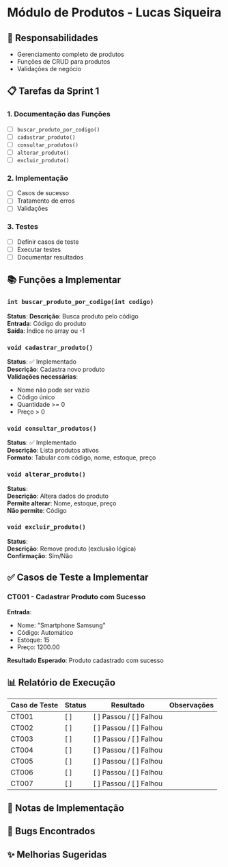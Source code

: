 # Módulo de Produtos - Lucas Siqueira

## 🎯 Responsabilidades
- Gerenciamento completo de produtos
- Funções de CRUD para produtos
- Validações de negócio

## 📋 Tarefas da Sprint 1

### 1. Documentação das Funções
- [ ] `buscar_produto_por_codigo()`
- [ ] `cadastrar_produto()`
- [ ] `consultar_produtos()`
- [ ] `alterar_produto()`
- [ ] `excluir_produto()`

### 2. Implementação
- [ ] Casos de sucesso
- [ ] Tratamento de erros
- [ ] Validações

### 3. Testes
- [ ] Definir casos de teste
- [ ] Executar testes
- [ ] Documentar resultados

## 📚 Funções a Implementar

### `int buscar_produto_por_codigo(int codigo)`
**Status**: 
**Descrição**: Busca produto pelo código  
**Entrada**: Código do produto  
**Saída**: Índice no array ou -1  

### `void cadastrar_produto()`
**Status**: ✅ Implementado  
**Descrição**: Cadastra novo produto  
**Validações necessárias**:
- Nome não pode ser vazio
- Código único
- Quantidade >= 0
- Preço > 0

### `void consultar_produtos()`
**Status**: ✅ Implementado   
**Descrição**: Lista produtos ativos  
**Formato**: Tabular com código, nome, estoque, preço

### `void alterar_produto()`
**Status**:  
**Descrição**: Altera dados do produto  
**Permite alterar**: Nome, estoque, preço  
**Não permite**: Código

### `void excluir_produto()`
**Status**:   
**Descrição**: Remove produto (exclusão lógica)  
**Confirmação**: Sim/Não

## ✅ Casos de Teste a Implementar

### CT001 - Cadastrar Produto com Sucesso
**Entrada**:
- Nome: "Smartphone Samsung"
- Código: Automático
- Estoque: 15
- Preço: 1200.00

**Resultado Esperado**: Produto cadastrado com sucesso

## 📊 Relatório de Execução
<!-- A ser preenchido durante a execução dos testes -->

| Caso de Teste | Status | Resultado | Observações |
|---------------|--------|-----------|-------------|
| CT001 | [ ] | [ ] Passou / [ ] Falhou | |
| CT002 | [ ] | [ ] Passou / [ ] Falhou | |
| CT003 | [ ] | [ ] Passou / [ ] Falhou | |
| CT004 | [ ] | [ ] Passou / [ ] Falhou | |
| CT005 | [ ] | [ ] Passou / [ ] Falhou | |
| CT006 | [ ] | [ ] Passou / [ ] Falhou | |
| CT007 | [ ] | [ ] Passou / [ ] Falhou | |

## 📝 Notas de Implementação
<!-- Adicionar observações durante o desenvolvimento -->

## 🐛 Bugs Encontrados
<!-- Documentar problemas encontrados -->

## ✨ Melhorias Sugeridas
<!-- Sugestões para versões futuras -->
